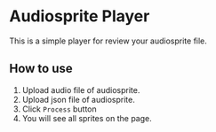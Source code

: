 # Audiosprite Player

This is a simple player for review your audiosprite file.

## How to use
1. Upload audio file of audiosprite.
2. Upload json file of audiosprite.
3. Click `Process` button
4. You will see all sprites on the page.